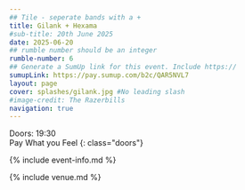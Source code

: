 ```yaml
---
## Tile - seperate bands with a +
title: Gilank + Hexama
#sub-title: 20th June 2025
date: 2025-06-20
## rumble number should be an integer
rumble-number: 6
## Generate a SumUp link for this event. Include https://
sumupLink: https://pay.sumup.com/b2c/QAR5NVL7
layout: page
cover: splashes/gilank.jpg #No leading slash
#image-credit: The Razerbills
navigation: true
---
```


Doors: 19:30 <br>Pay What you Feel
{: class="doors"}

{% include event-info.md %}

{% include venue.md %}
